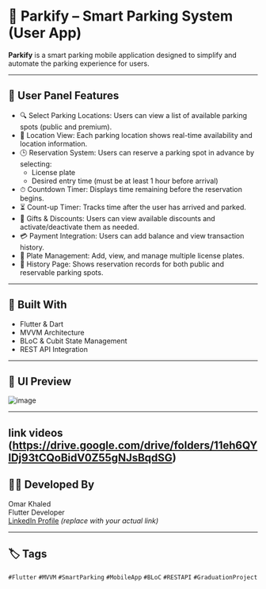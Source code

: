 # 🚗 Parkify – Smart Parking System (User App)

**Parkify** is a smart parking mobile application designed to simplify and automate the parking experience for users.

---

## 👤 User Panel Features

- 🔍 Select Parking Locations: Users can view a list of available parking spots (public and premium).
- 📍 Location View: Each parking location shows real-time availability and location information.
- 🕒 Reservation System: Users can reserve a parking spot in advance by selecting:
  - License plate
  - Desired entry time (must be at least 1 hour before arrival)
- ⏱ Countdown Timer: Displays time remaining before the reservation begins.
- ⏳ Count-up Timer: Tracks time after the user has arrived and parked.
- 🎁 Gifts & Discounts: Users can view available discounts and activate/deactivate them as needed.
- 💳 Payment Integration: Users can add balance and view transaction history.
- 🚗 Plate Management: Add, view, and manage multiple license plates.
- 📜 History Page: Shows reservation records for both public and reservable parking spots.

---

## 📱 Built With

- Flutter & Dart
- MVVM Architecture
- BLoC & Cubit State Management
- REST API Integration

---

## 📸 UI Preview

![image](https://github.com/user-attachments/assets/29c66aff-c6c0-470e-87c3-37ed944903fc)

---
link videos
(https://drive.google.com/drive/folders/11eh6QYlDj93tCQoBidV0Z55gNJsBqdSG)
---
## 🙋‍♂️ Developed By

Omar Khaled  
Flutter Developer  
[LinkedIn Profile](www.linkedin.com/in/omar-khaled-mahmoud-ali) *(replace with your actual link)*

---

## 🏷️ Tags

`#Flutter` `#MVVM` `#SmartParking` `#MobileApp` `#BLoC` `#RESTAPI` `#GraduationProject`

